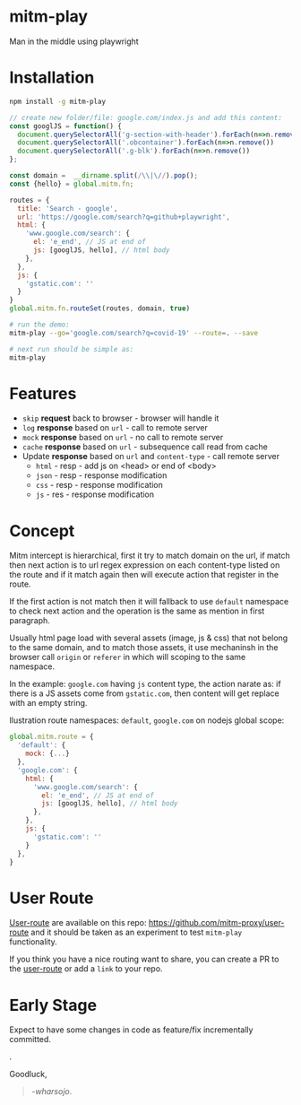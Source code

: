# mitm-play
Man in the middle using playwright

# Installation
```bash
npm install -g mitm-play
```

```js
// create new folder/file: google.com/index.js and add this content:
const googlJS = function() {
  document.querySelectorAll('g-section-with-header').forEach(n=>n.remove())
  document.querySelectorAll('.obcontainer').forEach(n=>n.remove())
  document.querySelectorAll('.g-blk').forEach(n=>n.remove())
};

const domain =  __dirname.split(/\\|\//).pop();
const {hello} = global.mitm.fn;

routes = {
  title: 'Search - google',
  url: 'https://google.com/search?q=github+playwright',
  html: {
    'www.google.com/search': {
      el: 'e_end', // JS at end of 
      js: [googlJS, hello], // html body
    },
  },
  js: {
    'gstatic.com': ''
  }
}
global.mitm.fn.routeSet(routes, domain, true)
```

```bash
# run the demo:
mitm-play --go='google.com/search?q=covid-19' --route=. --save

# next run should be simple as:
mitm-play
```

# Features
* `skip` __request__ back to browser - browser will handle it   
* `log` __response__ based on `url` - call to remote server
* `mock` __response__ based on `url` - no call to remote server
* `cache` __response__ based on `url` - subsequence call read from cache
* Update __response__ based on `url` and `content-type` - call remote server
  * `html` - resp - add js on &lt;head&gt; or end of &lt;body&gt;
  * `json` - resp - response modification
  * `css` - resp - response modification
  * `js` - res - response modification


# Concept
Mitm intercept is hierarchical, first it try to match domain on the url, if match then next action is to url regex expression on each content-type listed on the route and if it match again then will execute action that register in the route.

If the first action is not match then it will fallback to use `default` namespace to check next action and the operation is the same as mention in first paragraph. 

Usually html page load with several assets (image, js & css) that not belong to the same domain, and to match those assets, it use mechaninsh in the browser call `origin` or `referer` in which will scoping to the same namespace.

In the example: `google.com` having `js` content type, the action narate as: if there is a JS assets come from `gstatic.com`, then content will get replace with an empty string.

Ilustration route namespaces: `default`, `google.com` on nodejs global scope:  
```js
global.mitm.route = {
  'default': {
    mock: {...}
  },
  'google.com': {
    html: {
      'www.google.com/search': {
        el: 'e_end', // JS at end of 
        js: [googlJS, hello], // html body
      },
    },
    js: {
      'gstatic.com': ''
    }
  },
}
```
# User Route
[User-route](https://github.com/mitm-proxy/user-route) are available on this repo: https://github.com/mitm-proxy/user-route and it should be taken as an experiment to test `mitm-play` functionality. 

If you think you have a nice routing want to share, you can create a PR to the [user-route](https://github.com/mitm-proxy/user-route) or add a `link` to your repo.  

# Early Stage
Expect to have some changes in code as feature/fix incrementally committed.

.

Goodluck,
>*-wharsojo*.
